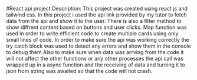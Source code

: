 #React api project 
Description: 
This project was created using react js and tailwind css. In this project i used the api link provided by my tutor to fetch data from the api and show it to the user. 
There is also a filter method to show diffrent content based on buttons and user clicks.
Map function was used in order to write efficient code to create multiple cards using only small lines of code.
In order to make sure the api was working correctly the try catch block was used to detect any errors and show them in the console to debug them
Also to make sure when data was arrving from the code it will not affect the other functions or any other processes the api call was wrapped up in a async function and the receiving of data and turning it to json from string was awaited so that the code will not crash.
